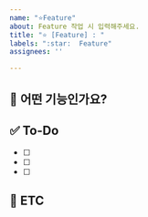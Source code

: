 ```yaml
---
name: "⭐Feature"
about: Feature 작업 시 입력해주세요.
title: "⭐ [Feature] : "
labels: ":star:  Feature"
assignees: ''

---
```


<!-- 제목은 : 뒤에 작성해주세요.  -->
<!-- ex) ⭐[Feature] : 메인 API 구현  -->
<!-- 현재 작성 템플릿은 테스트 중이라 언제든 피드백 주세요 -->

## 💚 어떤 기능인가요?

## ✅ To-Do

- [ ]
- [ ]
- [ ]

## 🍧 ETC
